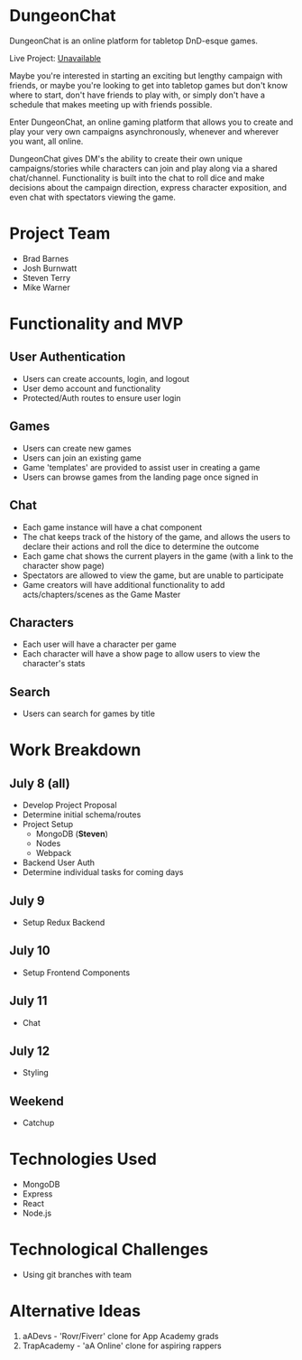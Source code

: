 # DungeonChat
DungeonChat is an online platform for tabletop DnD-esque games.

Live Project: [Unavailable](unavailable "not yet available")

Maybe you're interested in starting an exciting but lengthy campaign with friends, or maybe you're looking to get into tabletop games but don't know where to start, don't have friends to play with, or simply don't have a schedule that makes meeting up with friends possible.  

Enter DungeonChat, an online gaming platform that allows you to create and play your very own campaigns asynchronously, whenever and wherever you want, all online.

DungeonChat gives DM's the ability to create their own unique campaigns/stories while characters can join and play along via a shared chat/channel.  Functionality is built into the chat to roll dice and make decisions about the campaign direction, express character exposition, and even chat with spectators viewing the game.

# Project Team
* Brad Barnes
* Josh Burnwatt
* Steven Terry
* Mike Warner

# Functionality and MVP
## User Authentication
* Users can create accounts, login, and logout
* User demo account and functionality
* Protected/Auth routes to ensure user login

## Games
* Users can create new games
* Users can join an existing game
* Game 'templates' are provided to assist user in creating a game
* Users can browse games from the landing page once signed in

## Chat
* Each game instance will have a chat component
* The chat keeps track of the history of the game, and allows the users to declare their actions and roll the dice to determine the outcome
* Each game chat shows the current players in the game (with a link to the character show page)
* Spectators are allowed to view the game, but are unable to participate
* Game creators will have additional functionality to add acts/chapters/scenes as the Game Master

## Characters
* Each user will have a character per game
* Each character will have a show page to allow users to view the character's stats

## Search
* Users can search for games by title


# Work Breakdown
## July 8 (**all**)
* Develop Project Proposal
* Determine initial schema/routes
* Project Setup
   * MongoDB (**Steven**)
   * Nodes
   * Webpack
* Backend User Auth
* Determine individual tasks for coming days

## July 9
* Setup Redux Backend

## July 10
* Setup Frontend Components

## July 11
* Chat

## July 12
* Styling

## Weekend
* Catchup


# Technologies Used
* MongoDB
* Express
* React
* Node.js

# Technological Challenges
* Using git branches with team

# Alternative Ideas
1. aADevs - 'Rovr/Fiverr' clone for App Academy grads
1. TrapAcademy - 'aA Online' clone for aspiring rappers
